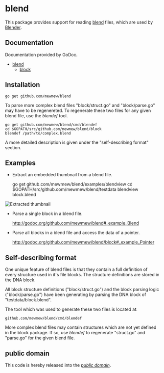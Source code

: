 blend
=====

This package provides support for reading [blend][1] files, which are used by
[Blender][].

[1]: http://www.blender.org/development/architecture/blender-file-format/
[Blender]: http://www.blender.org/

Documentation
-------------

Documentation provided by GoDoc.

- [blend][]
	- [block][]

[blend]: http://godoc.org/github.com/mewmew/blend
[block]: http://godoc.org/github.com/mewmew/blend/block

Installation
------------

	go get github.com/mewmew/blend

To parse more complex blend files "block/struct.go" and "block/parse.go" may
have to be regenereted. To regenerate these two files for any given blend file,
use the *blendef* tool.

	go get github.com/mewmew/blend/cmd/blendef
	cd $GOPATH/src/github.com/mewmew/blend/block
	blendef /path/to/complex.blend

A more detailed description is given under the "self-describing format" section.

Examples
--------

* Extract an embedded thumbnail from a blend file.

	go get github.com/mewmew/blend/examples/blendview
	cd $GOPATH/src/github.com/mewmew/blend/testdata
	blendview block.blend

![Extracted thumbnail](https://github.com/mewmew/blend/blob/master/examples/blendview/block.png?raw=true)

* Parse a single block in a blend file.

	http://godoc.org/github.com/mewmew/blend#_example_Blend

* Parse all blocks in a blend file and access the data of a pointer.

	http://godoc.org/github.com/mewmew/blend/block#_example_Pointer

Self-describing format
----------------------

One unique feature of blend files is that they contain a full definition of
every structure used in it's file blocks. The structure definitions are stored
in the DNA block.

All block structure definitions ("block/struct.go") and the block parsing logic
("block/parse.go") have been generating by parsing the DNA block of
"testdata/block.blend".

The tool which was used to generate these two files is located at:

	github.com/mewmew/blend/cmd/blendef

More complex blend files may contain structures which are not yet defined in the
block package. If so, use *blendef* to regenerate "struct.go" and "parse.go" for
the given blend file.

public domain
-------------

This code is hereby released into the *[public domain][]*.

[public domain]: https://creativecommons.org/publicdomain/zero/1.0/
